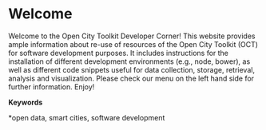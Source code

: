 # Welcome

Welcome to the Open City Toolkit Developer Corner!  This website provides ample information about re-use of resources of the Open City Toolkit (OCT) for software development purposes. It includes instructions for the installation of different development environments (e.g., node, bower), as well as different code snippets useful for data collection, storage, retrieval, analysis and visualization. Please check our menu on the left hand side for further information. Enjoy!

**Keywords**

*open data, smart cities, software development
